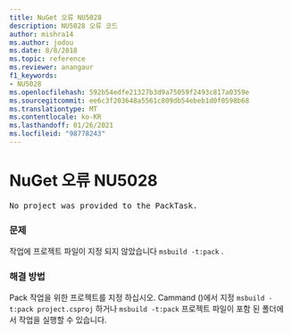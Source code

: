 ```yaml
---
title: NuGet 오류 NU5028
description: NU5028 오류 코드
author: mishra14
ms.author: jodou
ms.date: 8/8/2018
ms.topic: reference
ms.reviewer: anangaur
f1_keywords:
- NU5028
ms.openlocfilehash: 592b54edfe21327b3d9a75059f2493c817a0359e
ms.sourcegitcommit: ee6c3f203648a5561c809db54ebeb1d0f0598b68
ms.translationtype: MT
ms.contentlocale: ko-KR
ms.lasthandoff: 01/26/2021
ms.locfileid: "98778243"
---
```

# <a name="nuget-error-nu5028"></a>NuGet 오류 NU5028
<pre>No project was provided to the PackTask.</pre>

### <a name="issue"></a>문제

작업에 프로젝트 파일이 지정 되지 않았습니다 `msbuild -t:pack` .


### <a name="solution"></a>해결 방법

Pack 작업을 위한 프로젝트를 지정 하십시오.  Cammand ()에서 지정 `msbuild -t:pack project.csproj` 하거나 `msbuild -t:pack` 프로젝트 파일이 포함 된 폴더에서 작업을 실행할 수 있습니다.

